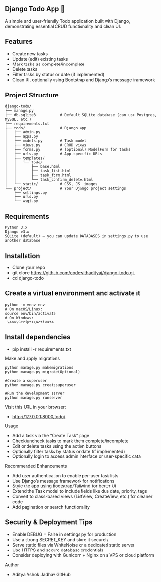 ## Django Todo App 📝
A simple and user-friendly Todo application built with Django, demonstrating essential CRUD functionality and clean UI.

## Features
- Create new tasks
- Update (edit) existing tasks
- Mark tasks as complete/incomplete
- Delete tasks
- Filter tasks by status or date (if implemented)
- Clean UI, optionally using Bootstrap and Django’s message framework

## Project Structure
```psql
django-todo/
├── manage.py
├── db.sqlite3           # Default SQLite database (can use Postgres, MySQL, etc.)
├── requirements.txt
├── todo/                # Django app
│   ├── admin.py
│   ├── apps.py
│   ├── models.py        # Task model
│   ├── views.py         # CRUD views
│   ├── forms.py         # (optional) ModelForm for tasks
│   ├── urls.py          # App-specific URLs
│   ├── templates/
│   │   └── todo/
│   │       ├── base.html
│   │       ├── task_list.html
│   │       ├── task_form.html
│   │       └── task_confirm_delete.html
│   └── static/          # CSS, JS, images
└── project/             # Your Django project settings
    ├── settings.py
    ├── urls.py
    └── wsgi.py
```

## Requirements
```
Python 3.x
Django ≥3.x
SQLite (default) — you can update DATABASES in settings.py to use another database
```
## Installation
- Clone your repo
- git clone https://github.com/codewithadityaj/django-todo.git
- cd django-todo


## Create a virtual environment and activate it
```
python -m venv env
# On macOS/Linux:
source env/bin/activate
# On Windows:
.\env\Scripts\activate
```

## Install dependencies
- pip install -r requirements.txt

Make and apply migrations
```
python manage.py makemigrations
python manage.py migrate(Optional)

#Create a superuser
python manage.py createsuperuser

#Run the development server
python manage.py runserver
```

Visit this URL in your browser:
- http://127.0.0.1:8000/todo/

Usage
- Add a task via the “Create Task” page
- Check/uncheck tasks to mark them complete/incomplete
- Edit or delete tasks using the action buttons
- Optionally filter tasks by status or date (if implemented)
- Optionally login to access admin interface or user-specific data

Recommended Enhancements
- Add user authentication to enable per-user task lists
- Use Django’s message framework for notifications
- Style the app using Bootstrap/Tailwind for better UI
- Extend the Task model to include fields like due date, priority, tags
- Convert to class-based views (ListView, CreateView, etc.) for cleaner code
- Add pagination or search functionality

## Security & Deployment Tips

- Enable DEBUG = False in settings.py for production
- Use a strong SECRET_KEY and store it securely
- Serve static files via WhiteNoise or a dedicated static server
- Use HTTPS and secure database credentials
- Consider deploying with Gunicorn + Nginx on a VPS or cloud platform


Author
- Aditya Ashok Jadhav
GitHub
